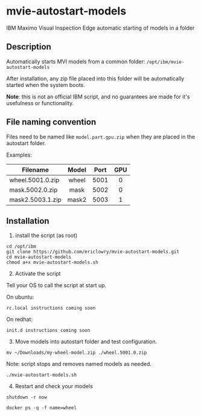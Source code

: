 # mvie-autostart-models

IBM Maximo Visual Inspection Edge automatic starting of models in a folder

## Description

Automatically starts MVI models from a common folder: `/opt/ibm/mvie-autostart-models`

After installation, any zip file placed into this folder will be automatically started when the system boots.

**Note**: this is not an official IBM script, and no guarantees are made for it's usefulness or functionality.

## File naming convention

Files need to be named like `model.part.gpu.zip` when they are placed in the autostart folder.

Examples:

| Filename         | Model | Port  | GPU   |
| ---------------- | :---: | :---: | :---: |
| wheel.5001.0.zip | wheel | 5001  | 0     |
| mask.5002.0.zip  | mask  | 5002  | 0     |
| mask2.5003.1.zip | mask2 | 5003  | 1     |


## Installation

1. install the script (as root)

```
cd /opt/ibm
git clone https://github.com/ericlowry/mvie-autostart-models.git
cd mvie-autostart-models
chmod a+x mvie-autostart-models.sh
```

2. Activate the script

Tell your OS to call the script at start up.

On ubuntu:
```
rc.local instructions coming soon
```

On redhat:
```
init.d instructions coming soon
```

3. Move models into autostart folder and test configuration.

```
mv ~/Downloads/my-wheel-model.zip ./wheel.5001.0.zip
```

Note: script stops and removes named models as needed.

```
./mvie-autostart-models.sh
```

4. Restart and check your models
```
shutdown -r now
```

```
docker ps -q -f name=wheel
```
